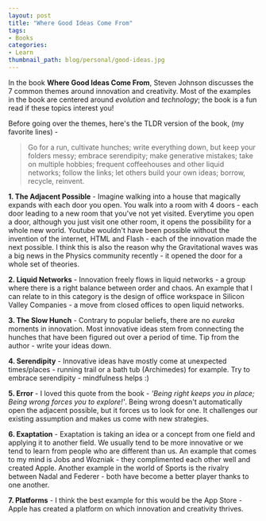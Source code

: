 ```yaml
---
layout: post
title: "Where Good Ideas Come From"
tags:
- Books
categories:
- Learn
thumbnail_path: blog/personal/good-ideas.jpg
---
```


In the book **Where Good Ideas Come From**, Steven Johnson discusses the 7 common themes around innovation and creativity. Most of the examples in the book are centered around *evolution* and *technology*; the book is a fun read if these topics interest you! 

Before going over the themes, here's the TLDR version of the book, (my favorite lines) - 

> Go for a run, cultivate hunches; write everything down, but keep your folders messy; embrace serendipity; make generative mistakes; take on multiple hobbies; frequent coffeehouses and other liquid networks; follow the links; let others build your own ideas; borrow, recycle, reinvent.

**1. The Adjacent Possible** - Imagine walking into a house that magically expands with each door you open. You walk into a room with 4 doors - each door leading to a new room that you've not yet visited. Everytime you open a door, although you just visit one other room, it opens the possibility for a whole new world. Youtube wouldn't have been possible without the invention of the internet, HTML and Flash - each of the innovation made the next possible. I think this is also the reason why the Gravitational waves was a big news in the Physics community recently - it opened the door for a whole set of theories.

**2. Liquid Networks** - Innovation freely flows in liquid networks - a group where there is a right balance between order and chaos. An example that I can relate to in this category is the design of office workspace in Silicon Valley Companies - a move from closed offices to open liquid networks.

**3. The Slow Hunch** - Contrary to popular beliefs, there are no *eureka* moments in innovation. Most innovative ideas stem from connecting the hunches that have been figured out over a period of time. Tip from the author - write your ideas down.

**4. Serendipity** - Innovative ideas have mostly come at unexpected times/places - running trail or a bath tub (Archimedes) for example. Try to embrace serendipity - mindfulness helps :)

**5. Error** - I loved this quote from the book - *'Being right keeps you in place; Being wrong forces you to explore!'*. Being wrong doesn't automatically open the adjacent possible, but it forces us to look for one. It challenges our existing assumption and makes us come with new strategies. 

**6. Exaptation** - Exaptation is taking an idea or a concept from one field and applying it to another field. We usually tend to be more innovative or we tend to learn from people who are different than us. An example that comes to my mind is Jobs and Wozniak - they complimented each other well and created Apple. Another example in the world of Sports is the rivalry between Nadal and Federer - both have become a better player thanks to one another.

**7. Platforms** - I think the best example for this would be the App Store - Apple has created a platform on which innovation and creativity thrives. 